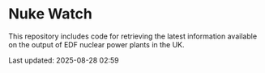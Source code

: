 # Nuke Watch

This repository includes code for retrieving the latest information available on the output of EDF nuclear power plants in the UK.

Last updated: 2025-08-28 02:59
